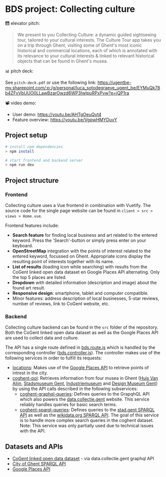 # BDS project: Collecting culture

:elevator: elevator pitch:
> We present to you Collecting Culture: a dynamic guided sightseeing tour, tailored to your cultural interests.
> The Culture Tour app takes you on a trip through Ghent, visiting some of Ghent's most iconic historical and commercial locations,
> each of which is annotated with its relevance to your cultural interests & linked to relevant historical objects that can be found in Ghent's musea.

:bar_chart:	pitch deck:

See `pitch-deck.pdf` or use the following link:
https://ugentbe-my.sharepoint.com/:p:/g/personal/luca_sotodegraeve_ugent_be/EYMuQk78b4ZFvVbUUO0LLawBzarOwzd6WP3IwlpuRPxPvw?e=jQP1ra

:film_projector: video demo:

- User demo: https://youtu.be/AHTgOeuQyt4
- Feature overview: https://youtu.be/VgpwHMYDuvY

## Project setup
```bash
# install npm dependencies
> npm install

# start frontend and backend server
> npm run dev
```

## Project structure

### Frontend
Collecting culture uses a Vue frontend in combination with Vuetify. The source code for the single page website can be found in `client > src > views > Home.vue`.

Frontend features include:
* **Search feature** for finding local business and art related to the entered keyword. Press the 'Search'-button or simply press enter on your keyboard.
* **OpenStreetMap** integration with the points of interest related to the entered keyword, focussed on Ghent. Appropriate icons display the resulting point of interests together with its name.
* **List of results** (loading icon while searching) with results from the CoGent linked open data dataset en Google Places API alternating. Only the top 5 places are listed.
* **Dropdown** with detailed information (description and image) about the found art result.
* **Responsive design**: smartphone, tablet and computer compatible.
* Minor features: address description of local businesses, 5-star reviews, number of reviews, link to CoGent website, etc. 

### Backend
Collecting culture backend can be found in the `src` folder of the repository. Both the CoGent linked open data dataset as well as the Google Places API are used to collect data and culture.

The API has a single route defined in [bds.route.js](./src/routes/bds.route.js) which is handled by the corresponding controller ([bds.controller.js](./src/controllers/BDS.controller.js)). The controller makes use of the following services in order to fulfill its requests:

- [locations](./src/services/locations.js): Makes use of the [Google Places API](https://developers.google.com/maps/documentation/places/web-service/search-nearby) to retrieve points of intrest in the city.
- [coghent-poi](./src/services/coghent-poi.js): Retrieves information from four musea in Ghent ([Huis Van Alijn](https://huisvanalijn.be), [Stadsmuseum Gent](https://stamgent.be/), [Industriemuseum](https://www.industriemuseum.be/) and [Design Museum Gent](https://www.designmuseumgent.be)) by using the API calls described in the following subservices:
    - [coghent-graphql-queries](./src/services/coghent-graphql-queries.js): Defines queries to the GrapqhQL API which also powers the [data.collectie.gent](https://data.collectie.gent/) website. This service reliably handles queries for basic search terms.
    - [coghent-sparql-queries](./src/services/coghent-sparql-queries.js): Defines queries to the [stad.gent SPARQL API](https://stad.gent/sparql) as well as the [wikidata.org SPARQL API](https://www.wikidata.org/). The goal of this service is to handle more complex search queries in the coghent dataset. <br>Note: This service was only partially used due to technical issues with the API.

## Datasets and APIs

- [CoGent linked open data dataset](https://www.collections.gent/) - via data.collectie.gent graphql API
- [City of Ghent SPARQL API](https://stad.gent/sparql)
- [Google Places API](https://developers.google.com/maps/documentation/places/web-service/search-nearby)

